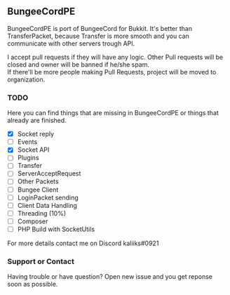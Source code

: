 ## BungeeCordPE

BungeeCordPE is port of BungeeCord for Bukkit. It's better than TransferPacket, because Transfer is more smooth and you can communicate with other servers trough API.

I accept pull requests if they will have any logic. Other Pull requests will be closed and owner will be banned if he/she spam.<br>
If there'll be more people making Pull Requests, project will be moved to organization.

### TODO

Here you can find things that are missing in BungeeCordPE or things that already are finished.

- [x] Socket reply
- [ ] Events
- [x] Socket API
- [ ] Plugins
- [ ] Transfer
- [ ] ServerAcceptRequest
- [ ] Other Packets
- [ ] Bungee Client
- [ ] LoginPacket sending
- [ ] Client Data Handling
- [ ] Threading (10%)
- [ ] Composer
- [ ] PHP Build with SocketUtils

For more details contact me on Discord kaliiks#0921


### Support or Contact

Having trouble or have question? Open new issue and you get reponse soon as possible.
